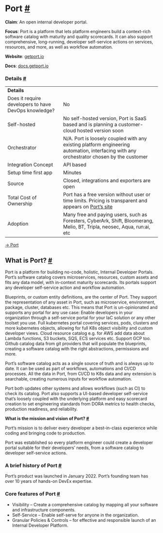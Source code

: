 # Port [#](https://internaldeveloperplatform.org/developer-portals/port/#port)

**Claim**: An open internal developer portal.

**Focus**: Port is a platform that lets platform engineers build a context-rich software catalog with maturity and quality scorecards. It can also support comprehensive, long-running, developer self-service actions on services, resources, and more, as well as workflow automation. 

**Website**: [getport.io](https://www.getport.io/)

**Docs**: [docs.getport.io](https://docs.getport.io/)


### Details [#](https://internaldeveloperplatform.org/developer-portals/port/#details)


<table>
  <tr>
   <td><strong>Details</strong>
   </td>
   <td>
   </td>
  </tr>
  <tr>
   <td>Does it require developers to have DevOps knowledge?
   </td>
   <td>No
   </td>
  </tr>
  <tr>
   <td>Self-hosted
   </td>
   <td>No self-hosted version, Port is SaaS based and is planning a customer-cloud hosted version soon
   </td>
  </tr>
  <tr>
   <td>Orchestrator
   </td>
   <td>N/A. Port is loosely coupled with any existing platform engineering automation, interfacing with any orchestrator chosen by the customer
   </td>
  </tr>
  <tr>
   <td>Integration Concept
   </td>
   <td>API based
   </td>
  </tr>
  <tr>
   <td>Setup time first app
   </td>
   <td>Minutes
   </td>
  </tr>
  <tr>
   <td>Source
   </td>
   <td>Closed, integrations and exporters are open
   </td>
  </tr>
  <tr>
   <td>Total Cost of Ownership
   </td>
   <td>Port has a free version without user or time limits. Pricing is transparent and appears on <a href="https://www.getport.io/pricing">Port’s site</a>
   </td>
  </tr>
  <tr>
   <td>Adoption
   </td>
   <td>Many free and paying users, such as Foresters, CyberArk, Shift, Bloomerang, Melio, BT, Tripla, neosec, Aqua, run:ai, etc
   </td>
  </tr>
</table>


[-> Port](https://www.getport.io/)


## **What is Port?** [#](https://internaldeveloperplatform.org/developer-portals/port/#what-is-port)

Port is a platform for building no-code, holistic, Internal Developer Portals. Port’s software catalog covers microservices, resources, custom assets and fits any data model, with in-context maturity scorecards. Its portals support any developer self-service action and workflow automation.

Blueprints, or custom entity definitions, are the center of Port. They support the representation of any asset in Port, such as microservice, environment, package, cluster, databases etc. This means that Port is un-opinionated and supports any portal for any use case: Enable developers in your organization through a self-service portal for your IaC solution or any other toolset you use. Full kubernetes portal covering services, pods, clusters and more kubernetes objects, allowing for full K8s object visibility and custom developer views. Cloud resource catalog e.g. for AWS add data about Lambda functions, S3 buckets, SQS, ECS services etc. Support GCP too. Github catalog data from git providers that will populate the blueprints, creating a software catalog with the right abstractions, permissions and more.

Port’s software catalog acts as a single source of truth and is always up to date. It can be used as part of workflows, automations and CI/CD processes. All the data in Port, from CI/CD to K8s data and any extension is searchable, creating numerous inputs for workflow automation.

Port both updates other systems and allows workflows (such as CI) to check its catalog. Port also supports a UI-based developer self-service that’s loosely coupled with the underlying platform and easy scorecard creation to set engineering standards from DORA metrics to health checks, production readiness, and reliability.

**What is the mission and vision of Port? [#](https://internaldeveloperplatform.org/developer-portals/port/#what-is-the-mission-and-vision-of-port)**

Port’s mission is to deliver every developer a best-in-class experience while coding and bringing code to production.

Port was established so every platform engineer could create a developer portal suitable for their developers’ needs, from a software catalog to developer self-service actions.


### **A brief history of Port [#](https://internaldeveloperplatform.org/developer-portals/port/#a-brief-history-of-port)**

Port’s product was launched in January 2022. Port’s founding team has over 10 years of hands-on DevEx expertise.


### **Core features of Port [#](https://internaldeveloperplatform.org/developer-portals/port/#core-features-of-port)**



* Visibility – Create a comprehensive catalog by mapping all your software and infrastructure components.
* Self-Service – Enable self-serve for anyone in the organization.
* Granular Policies & Controls – for effective and responsible launch of an Internal Developer Platform.